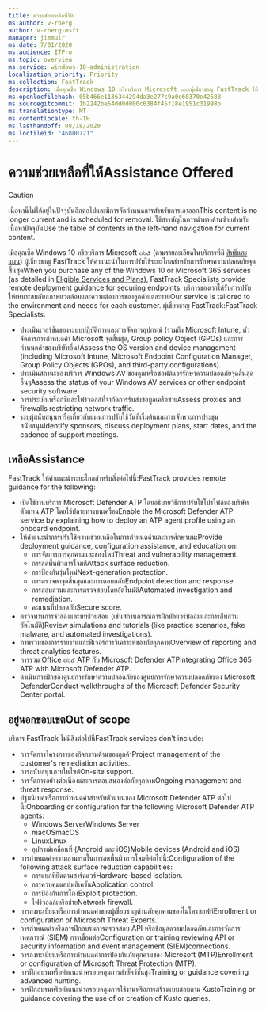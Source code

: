 ```yaml
---
title: ความช่วยเหลือที่ให้
ms.author: v-rberg
author: v-rberg-msft
manager: jimmuir
ms.date: 7/01/2020
ms.audience: ITPro
ms.topic: overview
ms.service: windows-10-administration
localization_priority: Priority
ms.collection: FastTrack
description: เมื่อคุณซื้อ Windows 10 หรือบริการ Microsoft ๓๖๕ผู้เชี่ยวชาญ FastTrack ให้คำแนะนำในการปรับใช้ระยะไกลสำหรับการรักษาความปลอดภัยจุดสิ้นสุด บริการของเราได้รับการปรับให้เหมาะสมกับสภาพแวดล้อมและความต้องการของลูกค้าแต่ละราย
ms.openlocfilehash: 05b466e1136344294da3e277c9a0e60370e42588
ms.sourcegitcommit: 1b2242be54dd0d000c6384f45f18e1951c31998b
ms.translationtype: MT
ms.contentlocale: th-TH
ms.lasthandoff: 08/18/2020
ms.locfileid: "46800721"
---
```

# <a name="assistance-offered"></a><span data-ttu-id="59e08-104">ความช่วยเหลือที่ให้</span><span class="sxs-lookup"><span data-stu-id="59e08-104">Assistance Offered</span></span>  

> [!CAUTION]
> <span data-ttu-id="59e08-105">เนื้อหานี้ไม่ได้อยู่ในปัจจุบันอีกต่อไปและมีการจัดกำหนดการสำหรับการเอาออก</span><span class="sxs-lookup"><span data-stu-id="59e08-105">This content is no longer current and is scheduled for removal.</span></span> <span data-ttu-id="59e08-106">ใช้สารบัญในการนำทางด้านซ้ายสำหรับเนื้อหาปัจจุบัน</span><span class="sxs-lookup"><span data-stu-id="59e08-106">Use the table of contents in the left-hand navigation for current content.</span></span>

<span data-ttu-id="59e08-107">เมื่อคุณซื้อ Windows 10 หรือบริการ Microsoft ๓๖๕ (ตามรายละเอียดในบริการที่มี [สิทธิ์และแผน](M365-eligible-services-and-plans.md)) ผู้เชี่ยวชาญ FastTrack ให้คำแนะนำในการปรับใช้ระยะไกลสำหรับการรักษาความปลอดภัยจุดสิ้นสุด</span><span class="sxs-lookup"><span data-stu-id="59e08-107">When you purchase any of the Windows 10 or Microsoft 365 services (as detailed in [Eligible Services and Plans](M365-eligible-services-and-plans.md)), FastTrack Specialists provide remote deployment guidance for securing endpoints.</span></span> <span data-ttu-id="59e08-108">บริการของเราได้รับการปรับให้เหมาะสมกับสภาพแวดล้อมและความต้องการของลูกค้าแต่ละราย</span><span class="sxs-lookup"><span data-stu-id="59e08-108">Our service is tailored to the environment and needs for each customer.</span></span> <span data-ttu-id="59e08-109">ผู้เชี่ยวชาญ FastTrack:</span><span class="sxs-lookup"><span data-stu-id="59e08-109">FastTrack Specialists:</span></span>
- <span data-ttu-id="59e08-110">ประเมินเวอร์ชันของระบบปฏิบัติการและการจัดการอุปกรณ์ (รวมถึง Microsoft Intune, ตัวจัดการการกำหนดค่า Microsoft จุดสิ้นสุด, Group policy Object (GPOs) และการกำหนดค่าของบริษัทอื่น)</span><span class="sxs-lookup"><span data-stu-id="59e08-110">Assess the OS version and device management (including Microsoft Intune, Microsoft Endpoint Configuration Manager, Group Policy Objects (GPOs), and third-party configurations).</span></span>
- <span data-ttu-id="59e08-111">ประเมินสถานะของบริการ Windows AV ของคุณหรือซอฟต์แวร์รักษาความปลอดภัยจุดสิ้นสุดอื่นๆ</span><span class="sxs-lookup"><span data-stu-id="59e08-111">Assess the status of your Windows AV services or other endpoint security software.</span></span>
- <span data-ttu-id="59e08-112">การประเมินพร็อกซีและไฟร์วอลล์ที่จำกัดการรับส่งข้อมูลเครือข่าย</span><span class="sxs-lookup"><span data-stu-id="59e08-112">Assess proxies and firewalls restricting network traffic.</span></span>
- <span data-ttu-id="59e08-113">ระบุผู้สนับสนุนหารือเกี่ยวกับแผนการปรับใช้วันที่เริ่มต้นและการจังหวะการประชุมสนับสนุน</span><span class="sxs-lookup"><span data-stu-id="59e08-113">Identify sponsors, discuss deployment plans, start dates, and the cadence of support meetings.</span></span>

## <a name="assistance"></a><span data-ttu-id="59e08-114">เหลือ</span><span class="sxs-lookup"><span data-stu-id="59e08-114">Assistance</span></span>

<span data-ttu-id="59e08-115">FastTrack ให้คำแนะนำระยะไกลสำหรับสิ่งต่อไปนี้:</span><span class="sxs-lookup"><span data-stu-id="59e08-115">FastTrack provides remote guidance for the following:</span></span>
- <span data-ttu-id="59e08-116">เปิดใช้งานบริการ Microsoft Defender ATP โดยอธิบายวิธีการปรับใช้โปรไฟล์ของบริษัทตัวแทน ATP โดยใช้ปลายทางบนเครื่อง</span><span class="sxs-lookup"><span data-stu-id="59e08-116">Enable the Microsoft Defender ATP service by explaining how to deploy an ATP agent profile using an onboard endpoint.</span></span>
- <span data-ttu-id="59e08-117">ให้คำแนะนำการปรับใช้ความช่วยเหลือในการกำหนดค่าและการศึกษาบน:</span><span class="sxs-lookup"><span data-stu-id="59e08-117">Provide deployment guidance, configuration assistance, and education on:</span></span>
    - <span data-ttu-id="59e08-118">การจัดการการคุกคามและช่องโหว่</span><span class="sxs-lookup"><span data-stu-id="59e08-118">Threat and vulnerability management.</span></span>
    - <span data-ttu-id="59e08-119">การลดพื้นผิวการโจมตี</span><span class="sxs-lookup"><span data-stu-id="59e08-119">Attack surface reduction.</span></span>
    - <span data-ttu-id="59e08-120">การป้องกันรุ่นใหม่</span><span class="sxs-lookup"><span data-stu-id="59e08-120">Next-generation protection.</span></span>
    - <span data-ttu-id="59e08-121">การตรวจหาจุดสิ้นสุดและการตอบกลับ</span><span class="sxs-lookup"><span data-stu-id="59e08-121">Endpoint detection and response.</span></span>
    - <span data-ttu-id="59e08-122">การสอบสวนและการตรวจสอบโดยอัตโนมัติ</span><span class="sxs-lookup"><span data-stu-id="59e08-122">Automated investigation and remediation.</span></span>
    - <span data-ttu-id="59e08-123">คะแนนที่ปลอดภัย</span><span class="sxs-lookup"><span data-stu-id="59e08-123">Secure score.</span></span>
- <span data-ttu-id="59e08-124">ตรวจทานการจำลองและบทช่วยสอน (เช่นสถานการณ์การฝึกมัลแวร์ปลอมและการสืบสวนอัตโนมัติ)</span><span class="sxs-lookup"><span data-stu-id="59e08-124">Review simulations and tutorials (like practice scenarios, fake malware, and automated investigations).</span></span>
- <span data-ttu-id="59e08-125">ภาพรวมของการรายงานและฟีเจอร์การวิเคราะห์ของภัยคุกคาม</span><span class="sxs-lookup"><span data-stu-id="59e08-125">Overview of reporting and threat analytics features.</span></span>
- <span data-ttu-id="59e08-126">การรวม Office ๓๖๕ ATP กับ Microsoft Defender ATP</span><span class="sxs-lookup"><span data-stu-id="59e08-126">Integrating Office 365 ATP with Microsoft Defender ATP.</span></span>
- <span data-ttu-id="59e08-127">ดำเนินการฝึกของศูนย์การรักษาความปลอดภัยของศูนย์การรักษาความปลอดภัยของ Microsoft Defender</span><span class="sxs-lookup"><span data-stu-id="59e08-127">Conduct walkthroughs of the Microsoft Defender Security Center portal.</span></span>

## <a name="out-of-scope"></a><span data-ttu-id="59e08-128">อยู่นอกขอบเขต</span><span class="sxs-lookup"><span data-stu-id="59e08-128">Out of scope</span></span>

<span data-ttu-id="59e08-129">บริการ FastTrack ไม่มีสิ่งต่อไปนี้</span><span class="sxs-lookup"><span data-stu-id="59e08-129">FastTrack services don't include:</span></span>
- <span data-ttu-id="59e08-130">การจัดการโครงการของกิจกรรมด้านของลูกค้า</span><span class="sxs-lookup"><span data-stu-id="59e08-130">Project management of the customer's remediation activities.</span></span>
- <span data-ttu-id="59e08-131">การสนับสนุนภายในไซต์</span><span class="sxs-lookup"><span data-stu-id="59e08-131">On-site support.</span></span>
- <span data-ttu-id="59e08-132">การจัดการอย่างต่อเนื่องและการตอบสนองต่อภัยคุกคาม</span><span class="sxs-lookup"><span data-stu-id="59e08-132">Ongoing management and threat response.</span></span>
- <span data-ttu-id="59e08-133">ปฐมนิเทศหรือการกำหนดค่าสำหรับตัวแทนของ Microsoft Defender ATP ต่อไปนี้:</span><span class="sxs-lookup"><span data-stu-id="59e08-133">Onboarding or configuration for the following Microsoft Defender ATP agents:</span></span>
   - <span data-ttu-id="59e08-134">Windows Server</span><span class="sxs-lookup"><span data-stu-id="59e08-134">Windows Server</span></span>
   - <span data-ttu-id="59e08-135">macOS</span><span class="sxs-lookup"><span data-stu-id="59e08-135">macOS</span></span>
   - <span data-ttu-id="59e08-136">Linux</span><span class="sxs-lookup"><span data-stu-id="59e08-136">Linux</span></span>
   - <span data-ttu-id="59e08-137">อุปกรณ์เคลื่อนที่ (Android และ iOS)</span><span class="sxs-lookup"><span data-stu-id="59e08-137">Mobile devices (Android and iOS)</span></span>
- <span data-ttu-id="59e08-138">การกำหนดค่าความสามารถในการลดพื้นผิวการโจมตีต่อไปนี้:</span><span class="sxs-lookup"><span data-stu-id="59e08-138">Configuration of the following attack surface reduction capabilities:</span></span>
    - <span data-ttu-id="59e08-139">การแยกที่ยึดตามฮาร์ดแวร์</span><span class="sxs-lookup"><span data-stu-id="59e08-139">Hardware-based isolation.</span></span>
    - <span data-ttu-id="59e08-140">การควบคุมแอปพลิเคชัน</span><span class="sxs-lookup"><span data-stu-id="59e08-140">Application control.</span></span>
    - <span data-ttu-id="59e08-141">การป้องกันการโกง</span><span class="sxs-lookup"><span data-stu-id="59e08-141">Exploit protection.</span></span>
    - <span data-ttu-id="59e08-142">ไฟร์วอลล์เครือข่าย</span><span class="sxs-lookup"><span data-stu-id="59e08-142">Network firewall.</span></span>
- <span data-ttu-id="59e08-143">การลงทะเบียนหรือการกำหนดค่าของผู้เชี่ยวชาญด้านภัยคุกคามของไมโครซอฟท์</span><span class="sxs-lookup"><span data-stu-id="59e08-143">Enrollment or configuration of Microsoft Threat Experts.</span></span>
- <span data-ttu-id="59e08-144">การกำหนดค่าหรือการฝึกอบรมการตรวจสอบ API หรือข้อมูลความปลอดภัยและการจัดการเหตุการณ์ (SIEM) การเชื่อมต่อ</span><span class="sxs-lookup"><span data-stu-id="59e08-144">Configuration or training reviewing API or security information and event management (SIEM)connections.</span></span>
- <span data-ttu-id="59e08-145">การลงทะเบียนหรือการกำหนดค่าการป้องกันภัยคุกคามของ Microsoft (MTP)</span><span class="sxs-lookup"><span data-stu-id="59e08-145">Enrollment or configuration of Microsoft Threat Protection (MTP).</span></span>
- <span data-ttu-id="59e08-146">การฝึกอบรมหรือคำแนะนำครอบคลุมการล่าสัตว์ขั้นสูง</span><span class="sxs-lookup"><span data-stu-id="59e08-146">Training or guidance covering advanced hunting.</span></span>
- <span data-ttu-id="59e08-147">การฝึกอบรมหรือคำแนะนำครอบคลุมการใช้งานหรือการสร้างแบบสอบถาม Kusto</span><span class="sxs-lookup"><span data-stu-id="59e08-147">Training or guidance covering the use of or creation of Kusto queries.</span></span>
